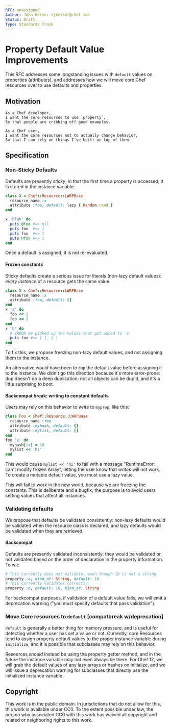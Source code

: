 ```yaml
---
RFC: unassigned
Author: John Keiser <jkeiser@chef.io>
Status: Draft
Type: Standards Track
---
```


# Property Default Value Improvements

This RFC addresses some longstanding issues with `default` values on properties (attributes), and addresses how we will move core Chef resources over to use defaults and properties.

## Motivation

    As a Chef developer,
    I want the core resources to use `property`,
    So that people are cribbing off good examples.

    As a Chef user,
    I want the core resources not to actually change behavior,
    So that I can rely on things I've built on top of them.

## Specification

### Non-Sticky Defaults

Defaults are presently *sticky*, in that the first time a property is accessed, it is stored in the instance variable:

```ruby
class X < Chef::Resource::LWRPBase
  resource_name :x
  attribute :foo, default: lazy { Random.rand }
end

x 'blah' do
  puts @foo #=> nil
  puts foo  #=> 1
  puts foo  #=> 1
  puts @foo #=> 1
end
```

Once a default is assigned, it is not re-evaluated.

#### Frozen constants

Sticky defaults create a serious issue for literals (non-lazy default values): *every instance* of a resource gets the same value.

```ruby
class X < Chef::Resource::LWRPBase
  resource_name :x
  attribute :foo, default: []
end
x 'a' do
  foo << 1
  foo << 2
end
x 'b' do
  # ERROR we picked up the values that got added to 'a'
  puts foo #=> [ 1, 2 ]
end
```

To fix this, we propose freezing non-lazy default values, and not assigning them to the instance.

An alternative would have been to `dup` the default value before assigning it to the instance. We didn't go this direction because it's more error-prone: dup doesn't do a deep duplication; not all objects can be dup'd, and it's a little surprising to boot.

#### Backcompat break: writing to constant defaults

Users may rely on this behavior to *write* to `myprop`, like this:

```ruby
class Foo < Chef::Resource::LWRPBase
  resource_name :foo
  attribute :myhash, default: {}
  attribute :mylist, default: []
end
foo 'x' do
  myhash[:a] = 10
  mylist << 'hi'
end
```

This would cause `mylist << 'hi'` to fail with a message "RuntimeError: can't modify frozen Array", letting the user know that *writes* will not work. To create a mutable default value, you must use a lazy value.

This will fail to work in the new world, because we are freezing the constants. This is deliberate and a bugfix; the purpose is to avoid users setting values that affect all instances.

### Validating defaults

We propose that defaults be validated consistently: non-lazy defaults would be validated when the resource class is declared, and lazy defaults would be validated when they are retrieved.

#### Backcompat

Defaults are presently validated inconsistently: they would be validated or not validated based on the order of declaration in the property information. To wit:

```ruby
# This currently does not validate, even though 10 is not a string
property :a, kind_of: String, default: 10
# This currently validates correctly
property :b, default: 10, kind_of: String
```

For backcompat purposes, if validation of a default value fails, we will emit a deprecation warning ("you must specify defaults that pass validation").

### Move Core resources to `default` [compatbreak w/deprecation]

`default` is generally a better thing for memory pressure, and is useful for detecting whether a user has set a value or not.  Currently, core Resources tend to assign property default values to the proper instance variable during `initialize`, and it is possible that subclasses may rely on this behavior.

Resources *should* instead be using the property getter method, and in the future the instance variable may not even always be there. For Chef 12, we will grab the default values of any lazy arrays or hashes on initialize, and we will issue a deprecation warning for subclasses that directly use the initialized instance variable.

## Copyright

This work is in the public domain. In jurisdictions that do not allow for this,
this work is available under CC0. To the extent possible under law, the person
who associated CC0 with this work has waived all copyright and related or
neighboring rights to this work.
